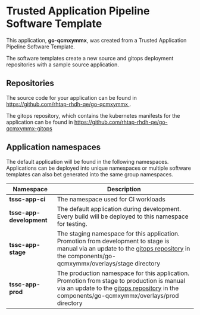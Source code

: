 # Trusted Application Pipeline Software Template

This application, **go-qcmxymmx**, was created from a Trusted Application Pipeline Software Template.

The software templates create a new source and gitops deployment repositories with a sample source application. 

## Repositories

The source code for your application can be found in [https://github.com/rhtap-rhdh-qe/go-qcmxymmx ](https://github.com/rhtap-rhdh-qe/go-qcmxymmx ).
 
The gitops repository, which contains the kubernetes manifests for the application can be found in 
[https://github.com/rhtap-rhdh-qe/go-qcmxymmx-gitops ](https://github.com/rhtap-rhdh-qe/go-qcmxymmx-gitops ) 

## Application namespaces 

The default application will be found in the following namespaces. Applications can be deployed into unique namespaces or multiple software templates can also bet generated into the same group namespaces.  

|  Namespace   |  Description   |  
| -------- | -------- |
| **tssc-app-ci** | The namespace used for CI workloads |
| **tssc-app-development** | The default application during development. Every build will be deployed to this namespace for testing. |
| **tssc-app-stage** | The staging namespace for this application. Promotion from development to stage is manual via an update to the [gitops repository](https://github.com/rhtap-rhdh-qe/go-qcmxymmx-gitops ) in the components/go-qcmxymmx/overlays/stage directory |
| **tssc-app-prod** | The production namespace for this application. Promotion from stage to production is manual via an update to the [gitops repository](https://github.com/rhtap-rhdh-qe/go-qcmxymmx-gitops ) in the components/go-qcmxymmx/overlays/prod directory |